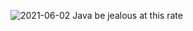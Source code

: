 ![2021-06-02](https://user-images.githubusercontent.com/76558546/120463094-2f02a280-c3b9-11eb-91ef-19613c4cd457.png)
Java be jealous at this rate
